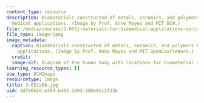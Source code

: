 ```yaml
---
content_type: resource
description: Biomaterials constructed of metals, ceramics, and polymers have many
  medical applications. (Image by Prof. Anne Mayes and MIT OCW.)
file: /media/courses/3-051j-materials-for-biomedical-applications-spring-2006/dd7e6b2de384b403160338bb0b12f33b_3-051s06.jpg
file_type: image/jpeg
image_metadata:
  caption: Biomaterials constructed of metals, ceramics, and polymers have many medical
    applications. (Image by Prof. Anne Mayes and MIT OpenCourseWare.)
  credit: ''
  image-alt: Diagram of the human body with locations for biomaterial applications.
learning_resource_types: []
ocw_type: OCWImage
resourcetype: Image
title: 3-051s06.jpg
uid: dd7e6b2d-e384-b403-1603-38bb0b12f33b
---
```

